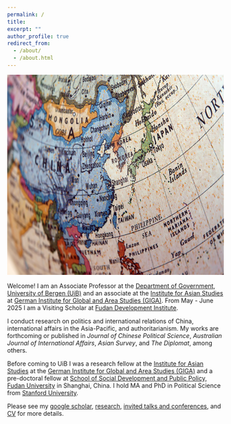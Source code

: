 ```yaml
---
permalink: /
title:
excerpt: ""
author_profile: true
redirect_from:
  - /about/
  - /about.html
---
```

<img src="https://github.com/ehsong/ehsong.github.io/blob/master/images/east_asia_resized.jpg?raw=true" width="700" height="466">

Welcome! I am an Associate Professor at the [Department of Government](https://www.uib.no/en/gov), [University of Bergen (UiB)](https://www.uib.no/en) and an associate at the [Institute for Asian Studies](https://www.giga-hamburg.de/en/institutes/giga-institute-for-asian-studies/) at [German Institute for Global and Area Studies (GIGA)](https://www.giga-hamburg.de/en/). From May - June 2025 I am a Visiting Scholar at [Fudan Development Institute](https://fddi.fudan.edu.cn/fddien/main.htm).

I conduct research on politics and international relations of China, international affairs in the Asia-Pacific, and authoritarianism. My works are forthcoming or published in *Journal of Chinese Political Science*, *Australian Journal of International Affairs*, *Asian Survey*, and *The Diplomat*, among others.

Before coming to UiB I was a research fellow at the [Institute for Asian Studies](https://www.giga-hamburg.de/en/institutes/giga-institute-for-asian-studies/) at the [German Institute for Global and Area Studies (GIGA)](https://www.giga-hamburg.de/en/) and a pre-doctoral fellow at [School of Social Development and Public Policy, Fudan University](https://www.fudan.edu.cn/en/2019/0514/c295a96700/page.htm) in Shanghai, China. I hold MA and PhD in Political Science from [Stanford University](https://stanford.edu).

Please see my [google scholar](https://scholar.google.com/citations?user=0TXDcZUAAAAJ&hl=en), [research](https://ehsong.github.io/research/), [invited talks and conferences](https://ehsong.github.io/talks/), and [CV](https://ehsong.github.io/cv/) for more details.
